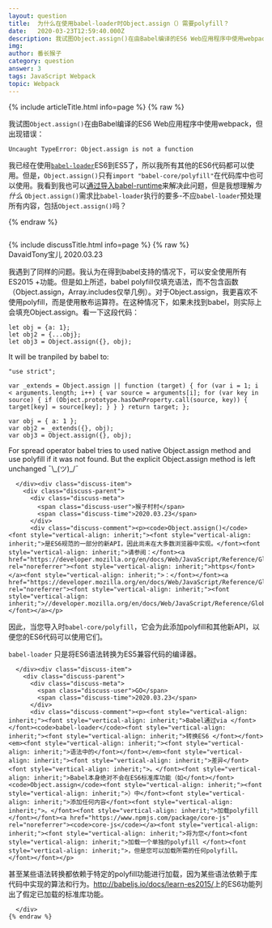 ```yaml
---
layout: question
title:  为什么在使用babel-loader时Object.assign（）需要polyfill？
date:   2020-03-23T12:59:40.000Z
description: 我试图Object.assign()在由Babel编译的ES6 Web应用程序中使用webpack，但出现错误：Uncaught TypeError ...
img: 
author: 番长猴子
category: question
answer: 3
tags: JavaScript Webpack
topic: Webpack
---
```

<div class="article-root">
  <div class="article">
    {% include articleTitle.html info=page %}
    {% raw %}
    <div class="article-content"><p><font style="vertical-align: inherit;"><font style="vertical-align: inherit;">我试图</font></font><code>Object.assign()</code><font style="vertical-align: inherit;"><font style="vertical-align: inherit;">在由Babel编译的ES6 Web应用程序中使用webpack，但出现错误：</font></font></p>

<pre><code>Uncaught TypeError: Object.assign is not a function
</code></pre>

<p><font style="vertical-align: inherit;"><font style="vertical-align: inherit;">我已经在使用</font></font><a href="https://github.com/babel/babel-loader" rel="noreferrer"><code>babel-loader</code></a><font style="vertical-align: inherit;"><font style="vertical-align: inherit;">ES6到ES5了，所以我所有其他的ES6代码都可以使用。</font><font style="vertical-align: inherit;">但是，</font></font><code>Object.assign()</code><font style="vertical-align: inherit;"><font style="vertical-align: inherit;">只有</font></font><code>import "babel-core/polyfill"</code><font style="vertical-align: inherit;"><font style="vertical-align: inherit;">在代码库中</font><font style="vertical-align: inherit;">也可以</font><font style="vertical-align: inherit;">使用。</font><font style="vertical-align: inherit;">我看到我也可以</font></font><a href="https://stackoverflow.com/questions/32123050/use-babel-loader-but-object-assign-is-not-a-function"><font style="vertical-align: inherit;"><font style="vertical-align: inherit;">通过导入babel-runtime</font></font></a><font style="vertical-align: inherit;"><font style="vertical-align: inherit;">来解决此问题</font><font style="vertical-align: inherit;">，但是我想理解</font></font><em><font style="vertical-align: inherit;"><font style="vertical-align: inherit;">为什么</font></font></em> <code>Object.assign()</code><font style="vertical-align: inherit;"><font style="vertical-align: inherit;">需求比</font></font><code>babel-loader</code><font style="vertical-align: inherit;"><font style="vertical-align: inherit;">执行的</font><font style="vertical-align: inherit;">要多</font><font style="vertical-align: inherit;">-不应</font></font><code>babel-loader</code><font style="vertical-align: inherit;"><font style="vertical-align: inherit;">预处理所有内容，包括</font></font><code>Object.assign()</code><font style="vertical-align: inherit;"><font style="vertical-align: inherit;">吗？</font></font></p></div>
    {% endraw %}
  </div>
  <p style="height: 0;width:0;overflow: hidden;"> 第3032篇《为什么在使用babel-loader时Object.assign（）需要polyfill？》来自Winter(https://github.com/aiyld/aiyld.github.io)的站点</p>
  <div class="discuss-wrapper">
    {% include discussTitle.html info=page %}
    {% raw %}
    <div class="discuss-item">
        <div class="discuss-parent">
          <div class="discuss-meta">
            <span class="discuss-user">DavaidTony宝儿</span>
            <span class="discuss-time">2020.03.23</span>
          </div>
          <div class="discuss-comment"><p><font style="vertical-align: inherit;"><font style="vertical-align: inherit;">我遇到了同样的问题。</font><font style="vertical-align: inherit;">我认为在得到babel支持的情况下，可以安全使用所有ES2015 +功能。</font><font style="vertical-align: inherit;">但是如上所述，babel polyfill仅填充语法，而不包含函数（Object.assign，Array.includes仅举几例）。</font><font style="vertical-align: inherit;">对于Object.assign，我更喜欢不使用polyfill，而是使用散布运算符。</font><font style="vertical-align: inherit;">在这种情况下，如果未找到babel，则实际上会填充Object.assign。</font><font style="vertical-align: inherit;">看一下这段代码：</font></font></p>

<pre><code>let obj = {a: 1};<font></font>
let obj2 = {...obj};<font></font>
let obj3 = Object.assign({}, obj);<font></font>
</code></pre>

<p>It will be tranpiled by babel to:</p>

<pre><code>"use strict";<font></font>
<font></font>
var _extends = Object.assign || function (target) { for (var i = 1; i &lt; arguments.length; i++) { var source = arguments[i]; for (var key in source) { if (Object.prototype.hasOwnProperty.call(source, key)) { target[key] = source[key]; } } } return target; };<font></font>
<font></font>
var obj = { a: 1 };<font></font>
var obj2 = _extends({}, obj);<font></font>
var obj3 = Object.assign({}, obj);<font></font>
</code></pre>

<p>For spread operator babel tries to used native Object.assign method and use polyfill if it was not found.
But the explicit Object.assign method is left unchanged ¯\_(ツ)_/¯</p></div>
        </div>
        
      </div><div class="discuss-item">
        <div class="discuss-parent">
          <div class="discuss-meta">
            <span class="discuss-user">猴子村村</span>
            <span class="discuss-time">2020.03.23</span>
          </div>
          <div class="discuss-comment"><p><code>Object.assign()</code><font style="vertical-align: inherit;"><font style="vertical-align: inherit;">是ES6规范的一部分的新API，因此尚未在大多数浏览器中实现。</font><font style="vertical-align: inherit;">请参阅：</font><a href="https://developer.mozilla.org/en/docs/Web/JavaScript/Reference/Global_Objects/Object/assign" rel="noreferrer"><font style="vertical-align: inherit;">https</font></a><font style="vertical-align: inherit;">：</font></font><a href="https://developer.mozilla.org/en/docs/Web/JavaScript/Reference/Global_Objects/Object/assign" rel="noreferrer"><font style="vertical-align: inherit;"><font style="vertical-align: inherit;">//developer.mozilla.org/en/docs/Web/JavaScript/Reference/Global_Objects/Object/assign</font></font></a></p>

<p><font style="vertical-align: inherit;"><font style="vertical-align: inherit;">因此，当您导入时</font></font><code>babel-core/polyfill</code><font style="vertical-align: inherit;"><font style="vertical-align: inherit;">，它会为此添加polyfill和其他新API，以便您的ES6代码可以使用它们。</font></font></p>

<p><code>babel-loader</code><font style="vertical-align: inherit;"><font style="vertical-align: inherit;"> 只是将ES6语法转换为ES5兼容代码的编译器。</font></font></p></div>
        </div>
        
      </div><div class="discuss-item">
        <div class="discuss-parent">
          <div class="discuss-meta">
            <span class="discuss-user">GO</span>
            <span class="discuss-time">2020.03.23</span>
          </div>
          <div class="discuss-comment"><p><font style="vertical-align: inherit;"><font style="vertical-align: inherit;">Babel通过via </font></font><code>babel-loader</code><font style="vertical-align: inherit;"><font style="vertical-align: inherit;">转换ES6 </font></font><em><font style="vertical-align: inherit;"><font style="vertical-align: inherit;">语法中的</font></font></em><font style="vertical-align: inherit;"><font style="vertical-align: inherit;">差异</font><font style="vertical-align: inherit;">。</font><font style="vertical-align: inherit;">Babel本身绝对不会在ES6标准库功能（如</font></font><code>Object.assign</code><font style="vertical-align: inherit;"><font style="vertical-align: inherit;">）中</font><font style="vertical-align: inherit;">添加任何内容</font><font style="vertical-align: inherit;">。</font><font style="vertical-align: inherit;">加载polyfill </font></font><a href="https://www.npmjs.com/package/core-js" rel="noreferrer"><code>core-js</code></a><font style="vertical-align: inherit;"><font style="vertical-align: inherit;">将为您</font><font style="vertical-align: inherit;">加载一个单独的polyfill </font><font style="vertical-align: inherit;">，但是您可以加载所需的任何polyfill。</font></font></p>

<p><font style="vertical-align: inherit;"><font style="vertical-align: inherit;">甚至某些语法转换都依赖于特定的polyfill功能进行加载，因为某些语法依赖于库代码中实现的算法和行为。</font></font><a href="http://babeljs.io/docs/learn-es2015/" rel="noreferrer"><font style="vertical-align: inherit;"><font style="vertical-align: inherit;">http://babeljs.io/docs/learn-es2015/</font></font></a><font style="vertical-align: inherit;"><font style="vertical-align: inherit;">上的ES6功能</font><font style="vertical-align: inherit;">列出了假定已加载的标准库功能。</font></font></p></div>
        </div>
        
      </div>
    {% endraw %}
  </div>
<div>
